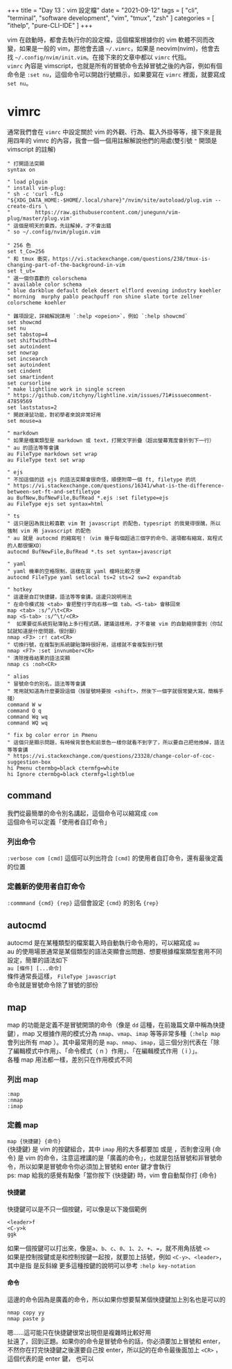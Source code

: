+++
title = "Day 13：vim 設定檔"
date = "2021-09-12"
tags = [
  "cli",
  "terminal",
  "software development",
  "vim",
  "tmux",
  "zsh"
]
categories = [ "ithelp", "pure-CLI-IDE" ]
+++

vim 在啟動時，都會去執行你的設定檔，這個檔案根據你的 vim 軟體不同而改變，如果是一般的 vim，那他會去讀 `~/.vimrc`，如果是 neovim(nvim)，他會去找 `~/.config/nvim/init.vim`。在接下來的文章中都以 `vimrc` 代指。  
`vimrc`  內容是 vimscript，也就是所有的冒號命令去掉冒號之後的內容，例如有個命令是 `:set nu`，這個命令可以開啟行號顯示，如果要寫在 `vimrc` 裡面，就要寫成 `set nu`。

# vimrc
通常我們會在 `vimrc` 中設定關於 vim 的外觀、行為、載入外掛等等，接下來是我用四年的 vimrc 的內容，我會一個一個用註解解說他們的用處(雙引號 `"` 開頭是 vimscript 的註解)  
```vimscript
" 打開語法突顯
syntax on

" load plguin
" install vim-plug:
" sh -c 'curl -fLo "${XDG_DATA_HOME:-$HOME/.local/share}"/nvim/site/autoload/plug.vim --create-dirs \
"        https://raw.githubusercontent.com/junegunn/vim-plug/master/plug.vim'
" 這個是明天的東西，先註解掉，才不會出錯
" so ~/.config/nvim/plugin.vim

" 256 色
set t_Co=256
" 和 tmux 衝突，https://vi.stackexchange.com/questions/238/tmux-is-changing-part-of-the-background-in-vim
set t_ut=
" 選一個你喜歡的 colorschema
" available color schema
" blue darkblue default delek desert elflord evening industry koehler
" morning  murphy pablo peachpuff ron shine slate torte zellner
colorscheme koehler

" 雜項設定，詳細解說請用 `:help <opeion>`，例如 `:help showcmd`
set showcmd
set nu
set tabstop=4
set shiftwidth=4
set autoindent
set nowrap
set incsearch
set autoindent
set cindent
set smartindent
set cursorline
" make lightline work in single screen
" https://github.com/itchyny/lightline.vim/issues/71#issuecomment-47859569
set laststatus=2
" 開啟滑鼠功能，對初學者來說非常好用
set mouse=a

" markdown
" 如果是檔案類型是 markdown 或 text，打開文字折疊（超出螢幕寬度會折到下一行）
" au 的語法等等會講
au FileType markdown set wrap
au FileType text set wrap

" ejs
" 不加這個的話 ejs 的語法突顯會很奇怪，順便附帶一個 ft, filetype 的坑
" https://vi.stackexchange.com/questions/16341/what-is-the-difference-between-set-ft-and-setfiletype
au BufNew,BufNewFile,BufRead *.ejs :set filetype=ejs
au FileType ejs set syntax=html

" ts 
" 這只是因為我比較喜歡 vim 對 javascript 的配色，typesript 的我覺得很醜，所以強制 vim 用 javascript 的配色
" au 就是 autocmd 的縮寫啦！（vim 幾乎每個超過三個字的命令、選項都有縮寫，寫程式的人都很懶XD）
autocmd BufNewFile,BufRead *.ts set syntax=javascript

" yaml
" yaml 機車的空格限制，這樣在寫 yaml 檔時比較方便
autocmd FileType yaml setlocal ts=2 sts=2 sw=2 expandtab

" hotkey
" 這邊是自訂快捷鍵，語法等等會講，這邊只說明用法
" 在命令模式按 <tab> 會把整行字向右移一個 tab。<S-tab> 會移回來
map <tab> :s/^/\t<CR>
map <S-tab> :s/^\t/<CR>
"  如果要從系統剪貼簿貼上多行程式碼，建議這樣用，才不會被 vim 的自動縮排雷到（你試試就知道是什麼問題，很討厭）
nmap <F3> :r! cat<CR>
" 切換行號，在複製到系統鍵貼簿時很好用，這樣就不會複製到行號
nmap <F7> :set invnumber<CR>
" 清除搜尋結果的語法突顯
nmap cs :noh<CR>

" alias
" 冒號命令的別名，語法等等會講
" 常用就知道為什麼要設這個（按冒號時要按 <shift>，然後下一個字就很常變大寫，簡稱手殘）
command W w
command Q q
command Wq wq
command WQ wq

" fix bg color error in Pmenu
" 這個只是顯示問題，有時候背景色和前景色一樣你就看不到字了，所以要自己把他換掉，語法等等會講
" https://vi.stackexchange.com/questions/23328/change-color-of-coc-suggestion-box
hi Pmenu ctermbg=black ctermfg=white
hi Ignore ctermbg=black ctermfg=lightblue
```

## command
我們從最簡單的命令別名講起，這個命令可以縮寫成 `com`  
這個命令可以定義「使用者自訂命令」  

### 列出命令
`:verbose com [cmd]`
這個可以列出符合 `[cmd]` 的使用者自訂命令，還有最後定義的位置

### 定義新的使用者自訂命令
`:commmand {cmd} {rep}`
這個會設定 `{cmd}` 的別名 `{rep}`

## autocmd
autocmd 是在某種類型的檔案載入時自動執行命令用的，可以縮寫成 `au`  
au 的使用場景通常是某個類型的語法突顯會出問題、想要根據檔案類型套用不同設定，簡單的語法如下  
`au [條件] [...命令]`  
條件通常長這樣， `FileType javascript`  
命令就是冒號命令除了冒號的部份  

## map
map 的功能是定義不是冒號開頭的命令（像是 `dd` 這種，在前幾篇文章中稱為快捷鍵），map 又根據作用的模式分為 `nmap`、`vmap`、`imap` 等等非常多種（`:help map` 會列出所有 map ）。其中最常用的是 `map`、`nmap`、`imap`，這三個分別代表在「除了編輯模式中作用」、「命令模式（ n ）作用」、「在編輯模式作用（ i ）」。  
各種 map 用法都一樣，差別只在作用模式不同

### 列出 map
```
:map
:nmap
:imap
```

### 定義 map
`map {快捷鍵} {命令}`  
{快捷鍵} 是 vim 的按鍵組合，其中 `imap` 用的大多都要加 <Ctrl> 或是 <leader>，否則會沒用
{命令} 是 vim 的命令，注意這裡講的是「廣義的命令」，也就是包括冒號和非冒號命令，所以如果是冒號命令你必須加上冒號和 enter 鍵才會執行  
ps: map 給我的感覺有點像「當你按下 {快捷鍵} 時，vim 會自動幫你打 {命令}

#### 快捷鍵
快捷鍵可以是不只一個按鍵，可以像是以下幾個範例
```
<leader>f
<C-y>k
ggk
```
如果一個按鍵可以打出來，像是`a`、`b`、`c`、`0`、`1`、`2`、`+`、`=`，就不用角括號 `<>`  
如果是控制按鍵或是和控制按鍵一起按，就要加上括號，例如 `<C-y>`、`<leader>`，其中是指 <leader> 是反斜線
更多這種按鍵的說明可以參考 `:help key-notation`

#### 命令
這邊的命令因為是廣義的命令，所以如果你想要幫某個快捷鍵加上別名也是可以的  
```vimscript
nmap copy yy
nmap paste p
```
嗯......這可能只在快捷鍵很常出現但是複雜時比較好用  
扯遠了，回到正題。如果你的命令是冒號命令的話，你必須要加上冒號和 enter，不然你在打完快捷鍵之後還要自己按 enter，所以記的在命令最後面加上 `<CR>` ，這個代表的是 enter 鍵，<Enter> 也可以
